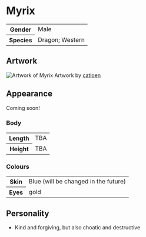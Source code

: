 # Myrix
<table>
  <tr>
    <th>Gender</th>
    <td>Male</td>
  </tr>
  <tr>
    <th>Species</th>
    <td>Dragon; Western</td>
  </tr>
</table>

## Artwork
![Artwork of Myrix](https://i.imgur.com/pPcBy5c.jpg)
Artwork by [catloen](https://www.instagram.com/p/B2__y7IIV8h/)

## Appearance
Coming soon!

### Body
<table>
  <tr>
    <th>Length</th>
    <td>TBA</td>
  </tr>
  <tr>
    <th>Height</th>
    <td>TBA</td>
  </tr>
</table>

### Colours
<table>
  <tr>
    <th>Skin</th>
    <td>Blue (will be changed in the future)</td>
  </tr>
  <tr>
    <th>Eyes</th>
    <td>gold</td>
  </tr>
</table>

## Personality
*  Kind and forgiving, but also choatic and destructive
